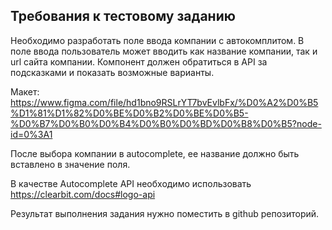 ## Требования к тестовому заданию

Необходимо разработать поле ввода компании с автокомплитом. В поле ввода пользователь может вводить как название компании, так и url сайта компании. Компонент должен обратиться в API за подсказками и показать возможные варианты.

Макет: https://www.figma.com/file/hd1bno9RSLrYT7bvEvlbFx/%D0%A2%D0%B5%D1%81%D1%82%D0%BE%D0%B2%D0%BE%D0%B5-%D0%B7%D0%B0%D0%B4%D0%B0%D0%BD%D0%B8%D0%B5?node-id=0%3A1

После выбора компании в autocomplete, ее название должно быть вставлено в значение поля.

В качестве Autocomplete API необходимо использовать https://clearbit.com/docs#logo-api

Результат выполнения задания нужно поместить в github репозиторий.
